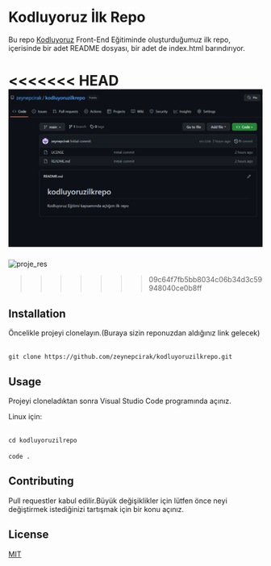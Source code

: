 


# Kodluyoruz İlk Repo

Bu repo [Kodluyoruz](https://kodluyoruz.org/tr/kodluyoruz/)    Front-End Eğitiminde oluşturduğumuz ilk repo, içerisinde bir adet README dosyası, bir adet de index.html barındırıyor.


<<<<<<< HEAD
![proje_res](nnn.PNG)
=======
![proje_res](C:\Users\zeynep\Desktop\kodluyoruzilkrepo-main\kodluyoruzilkrepo\nnn.PNG)
>>>>>>> 09c64f7fb5bb8034c06b34d3c59948040ce0b8ff

  

## Installation

Öncelikle projeyi clonelayın.(Buraya sizin reponuzdan aldığınız link gelecek)

  

````

git clone https://github.com/zeynepcirak/kodluyoruzilkrepo.git

  ````



## Usage

Projeyi cloneladıktan sonra Visual Studio Code programında açınız.

  

Linux için:

  

````

cd kodluyoruzilrepo

code .

````

## Contributing

Pull requestler kabul edilir.Büyük değişiklikler için lütfen önce neyi değiştirmek istediğinizi tartışmak için bir konu açınız.

  

## License

[MIT](https://opensource.org/licenses/MIT)


